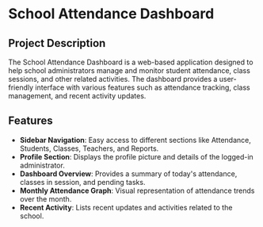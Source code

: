 # School Attendance Dashboard

## Project Description
The School Attendance Dashboard is a web-based application designed to help school administrators manage and monitor student attendance, class sessions, and other related activities. The dashboard provides a user-friendly interface with various features such as attendance tracking, class management, and recent activity updates.

## Features
- **Sidebar Navigation**: Easy access to different sections like Attendance, Students, Classes, Teachers, and Reports.
- **Profile Section**: Displays the profile picture and details of the logged-in administrator.
- **Dashboard Overview**: Provides a summary of today's attendance, classes in session, and pending tasks.
- **Monthly Attendance Graph**: Visual representation of attendance trends over the month.
- **Recent Activity**: Lists recent updates and activities related to the school.
